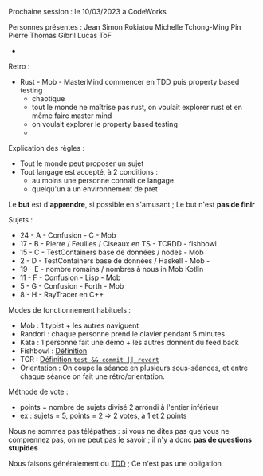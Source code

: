 Prochaine session : le 10/03/2023 à CodeWorks

Personnes présentes :
    Jean
    Simon
    Rokiatou
    Michelle
    Tchong-Ming
    Pin
    Pierre
    Thomas
    Gibril
    Lucas
    ToF

    
    
- 

Retro :
- Rust - Mob - MasterMind commencer en TDD puis property based testing
  - chaotique
  - tout le monde ne maîtrise pas rust, on voulait explorer rust et en même faire master mind
  - on voulait explorer le property based testing
  - 

Explication des règles :
- Tout le monde peut proposer un sujet
- Tout langage est accepté, à 2 conditions :
  - au moins une personne connait ce langage
  - quelqu'un a un environnement de pret

Le **but** est d'**apprendre**, si possible en s'amusant ;
Le but n'est **pas de finir**

Sujets :
- 24 - A - Confusion - C - Mob
- 17 - B - Pierre / Feuilles / Ciseaux en TS - TCRDD - fishbowl 
- 15 - C - TestContainers base de données / nodes - Mob 
- 2 - D - TestContainers base de données / Haskell - Mob -
- 19 - E - nombre romains / nombres à nous in Mob Kotlin
- 11 - F - Confusion - Lisp - Mob
- 5 - G - Confusion - Forth - Mob
- 8 - H - RayTracer en C++

Modes de fonctionnement habituels :
- Mob : 1 typist + les autres naviguent
- Randori : chaque personne prend le clavier pendant 5 minutes
- Kata : 1 personne fait une démo + les autres donnent du feed back
- Fishbowl : [Définition](https://en.wikipedia.org/wiki/Fishbowl_(conversation))
- TCR : [Définition `test && commit || revert`](https://medium.com/@kentbeck_7670/test-commit-revert-870bbd756864)
- Orientation : On coupe la séance en plusieurs sous-séances,
  et entre chaque séance on fait une rétro/orientation.

Méthode de vote :
- points = nombre de sujets divisé 2 arrondi à l'entier inférieur
- ex : sujets = 5, points = 2 => 2 votes, à 1 et 2 points

Nous ne sommes pas télépathes :
si vous ne dites pas que vous ne comprennez pas, on ne peut pas le savoir ;
il n'y a donc **pas de questions stupides**

Nous faisons généralement du [TDD](https://fr.wikipedia.org/wiki/Test_driven_development) ;
Ce n'est pas une obligation
